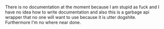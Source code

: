 There is no documentation at the moment because I am stupid as fuck and I have no idea how to write documentation and also this is a garbage api wrapper that no one will want to use because it is utter dogshite. Furthermore I'm no where near done.